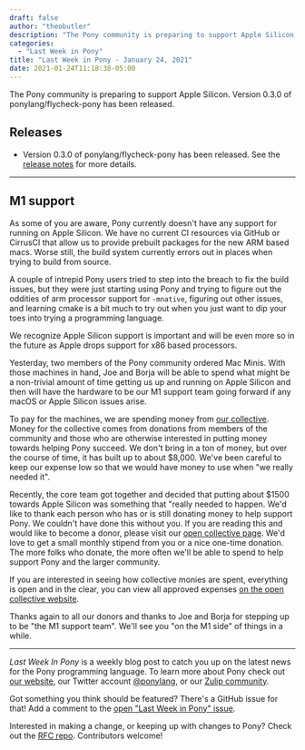 ```yaml
---
draft: false
author: "theobutler"
description: "The Pony community is preparing to support Apple Silicon. Version 0.3.0 of ponylang/flycheck-pony has been released."
categories:
  - "Last Week in Pony"
title: "Last Week in Pony - January 24, 2021"
date: 2021-01-24T11:18:38-05:00
---
```


The Pony community is preparing to support Apple Silicon. Version 0.3.0 of ponylang/flycheck-pony has been released.
<!-- more -->

## Releases

- Version 0.3.0 of ponylang/flycheck-pony has been released. See the [release notes](https://github.com/ponylang/flycheck-pony/releases/tag/0.3.0) for more details.

---

## M1 support

As some of you are aware, Pony currently doesn't have any support for running on Apple Silicon. We have no current CI resources via GitHub or CirrusCI that allow us to provide prebuilt packages for the new ARM based macs. Worse still, the build system currently errors out in places when trying to build from source.

A couple of intrepid Pony users tried to step into the breach to fix the build issues, but they were just starting using Pony and trying to figure out the oddities of arm processor support for `-mnative`, figuring out other issues, and learning cmake is a bit much to try out when you just want to dip your toes into trying a programming language.

We recognize Apple Silicon support is important and will be even more so in the future as Apple drops support for x86 based processors.

Yesterday, two members of the Pony community ordered Mac Minis. With those machines in hand, Joe and Borja will be able to spend what might be a non-trivial amount of time getting us up and running on Apple Silicon and then will have the hardware to be our M1 support team going forward if any macOS or Apple Silicon issues arise.

To pay for the machines, we are spending money from [our collective](https://opencollective.com/ponyc).  Money for the collective comes from donations from members of the community and those who are otherwise interested in putting money towards helping Pony succeed. We don't bring in a ton of money, but over the course of time, it has built up to about $8,000. We've been careful to keep our expense low so that we would have money to use when "we really needed it".

Recently, the core team got together and decided that putting about $1500 towards Apple Silicon was something that "really needed to happen. We'd like to thank each person who has or is still donating money to help support Pony. We couldn't have done this without you. If you are reading this and would like to become a donor, please visit our [open collective page](https://opencollective.com/ponyc). We'd love to get a small monthly stipend from you or a nice one-time donation. The more folks who donate, the more often we'll be able to spend to help support Pony and the larger community.

If you are interested in seeing how collective monies are spent, everything is open and in the clear, you can view all approved expenses [on the open collective website](https://opencollective.com/ponyc/expenses).

Thanks again to all our donors and thanks to Joe and Borja for stepping up to be "the M1 support team". We'll see you "on the M1 side" of things in a while.

---

_Last Week In Pony_ is a weekly blog post to catch you up on the latest news for the Pony programming language. To learn more about Pony check out [our website](https://ponylang.io), our Twitter account [@ponylang](https://twitter.com/ponylang), or our [Zulip community](https://ponylang.zulipchat.com).

Got something you think should be featured? There's a GitHub issue for that! Add a comment to the [open "Last Week in Pony" issue](https://github.com/ponylang/ponylang.github.io/issues?q=is%3Aissue+is%3Aopen+label%3Alast-week-in-pony).

Interested in making a change, or keeping up with changes to Pony? Check out the [RFC repo](https://github.com/ponylang/rfcs). Contributors welcome!
